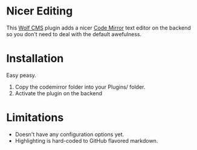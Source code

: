 # Nicer Editing

This [Wolf CMS](http://www.wolfcms.org/) plugin adds a nicer [Code Mirror](http://codemirror.net/) text editor on the backend so you don't need to deal with the default awefulness.

# Installation

Easy peasy.

1. Copy the codemirror folder into your Plugins/ folder.
2. Activate the plugin on the backend

# Limitations

- Doesn't have any configuration options yet.
- Highlighting is hard-coded to GitHub flavored markdown.